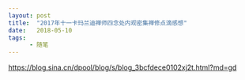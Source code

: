 ```yaml
---
layout: post
title:  "2017年十一卡玛兰迪禅师四念处内观密集禅修点滴感想"
date:   2018-05-10
tags:
      - 随笔
---
```



https://blog.sina.cn/dpool/blog/s/blog_3bcfdece0102xj2t.html?md=gd



